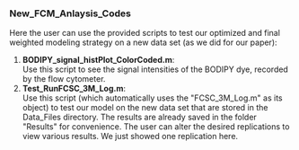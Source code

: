 ### New\_FCM\_Anlaysis\_Codes
Here the user can use the provided scripts to test our optimized and final weighted modeling strategy on a new data set (as we did for our paper):
1. **BODIPY\_signal\_histPlot\_ColorCoded.m**:  
Use this script to see the signal intensities of the BODIPY dye, recorded by the flow cytometer.
2. **Test\_RunFCSC\_3M\_Log.m**:  
Use this script (which automatically uses the "FCSC\_3M\_Log.m" as its object) to test our model on the new data set that are stored in the Data\_Files directory. The results are already saved in the folder "Results" for convenience. The user can alter the desired replications to view various results. We just showed one replication here.
